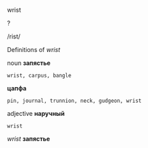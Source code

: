 wrist

?

/rist/

Definitions of _wrist_

noun
**запястье**

    wrist, carpus, bangle
**цапфа**

    pin, journal, trunnion, neck, gudgeon, wrist

adjective
**наручный**

    wrist

_wrist_
**запястье**